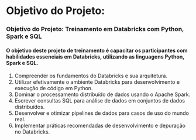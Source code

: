 # Objetivo do Projeto:
### Objetivo do Projeto: Treinamento em Databricks com Python, Spark e SQL

#### O objetivo deste projeto de treinamento é capacitar os participantes com habilidades essenciais em Databricks, utilizando as linguagens Python, Spark e SQL.

1. Compreender os fundamentos do Databricks e sua arquitetura.
2. Utilizar efetivamente o ambiente Databricks para desenvolvimento e execução de código em Python.
3. Dominar o processamento distribuído de dados usando o Apache Spark.
4. Escrever consultas SQL para análise de dados em conjuntos de dados distribuídos.
5. Desenvolver e otimizar pipelines de dados para casos de uso do mundo real.
6. Implementar práticas recomendadas de desenvolvimento e depuração no Databricks.
